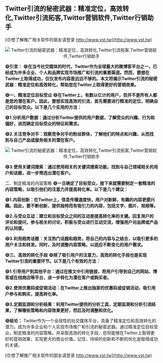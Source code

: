 ## **Twitter引流的秘密武器：精准定位，高效转化,Twitter引流拓客,Twitter营销软件,Twitter行销助手**

[😍想了解推广相关软件的朋友请登录 http://www.vst.tw](http://www.vst.tw)

 <center><img src="https://vst.tw/MP4/tuiguang/png/4.png" alt="Twitter引流的秘密武器：精准定位，高效转化,Twitter引流拓客,Twitter营销软件,Twitter行销助手"></center>

**😄引言：**
**😄在当今社交媒体的时代，Twitter作为全球最大的微博客平台之一，已经成为许多企业、个人和品牌实现市场推广和引流的重要渠道。然而，要想在Twitter上取得成功，仅仅发布内容是远远不够的。本文将揭示Twitter引流的秘密武器：精准定位和高效转化，帮助您在Twitter上取得更好的营销效果。**

**😄一、精准定位目标受众**
**😄在Twitter上，有数以亿计的用户，但并不是所有人都是您的潜在客户。因此，要想实现高效的引流，首先需要进行精准的定位，明确自己的目标受众。以下是几个实用的方法：**

**😄1.分析用户数据：通过分析Twitter提供的用户数据，了解受众的兴趣、行为和偏好，进而确定目标受众的特征和需求。**

**😄2.关注竞争对手：观察竞争对手的粉丝群体，了解他们的特点和兴趣，从而找到与自己产品或服务相关的潜在客户。**

 <center><img src="https://vst.tw/MP4/tuiguang/png/0.png" alt="Twitter引流的秘密武器：精准定位，高效转化,Twitter引流拓客,Twitter营销软件,Twitter行销助手"></center>

**😄3.使用关键词搜索：通过使用相关的关键词搜索功能，找到与自己领域相关的用户和话题，进一步筛选出潜在客户。**

二、制定精准的内容策略
**😄一旦确定了目标受众，接下来就需要制定一套精准的内容策略，以吸引他们的注意力并提高转化率。以下是几个建议：**

**😄1.内容创新：在Twitter上，信息传播速度快，用户对新鲜、有趣的内容更感兴趣。因此，要不断创新，提供独特而有吸引力的内容，包括文字、图片、视频等。**

**😄2.与受众互动：建立和目标受众之间的互动是提高转化率的关键。回复用户的评论和提问，参与相关的讨论，积极与受众进行互动交流，增强用户对品牌或产品的认同感。**

**😄3.利用趋势话题：关注热门话题和趋势，将自己的内容与之结合，以吸引更多的用户关注和转发。同时，及时调整内容策略，以适应不断变化的用户需求。**

**😄三、高效的转化手段**
**😄除了吸引用户的注意力，高效的转化手段也是实现Twitter引流的重要环节。以下是几个有效的方法：**

**😄1.引导用户到其他平台：通过在推文中引用链接，将用户引导到自己的网站、博客或在线商店等平台，进一步转化为潜在客户或购买者。**

**😄2.使用优惠码或促销活动：在Twitter上推出独家的优惠码或促销活动，吸引用户参与和购买，提高转化率。**

**😄3.定期监测和分析结果：利用Twitter提供的分析工具，定期监测和分析引流结果，了解哪些策略和内容效果更好，然后及时调整和优化。**

**😄结论：**
Twitter作为一个全球性的社交媒体平台，具备了精准定位和高效转化的潜力，成为许多企业和个人实现市场推广和引流的秘密武器。通过精准定位目标受众，制定精准的内容策略，并采取高效的转化手段，您将能够在Twitter上取得更好的营销效果，实现更大的商业价值。记住，持续的创新和不断的优化是取得成功的关键。

[😍想了解推广相关软件的朋友请登录 http://www.vst.tw](http://www.vst.tw)



